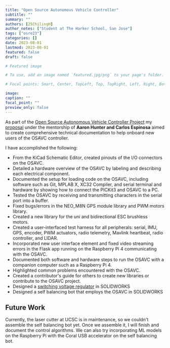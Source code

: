 ```yaml
---
title: "Open Source Autonomous Vehicle Controller"
subtitle: ""
summary: ""
authors: [25ChilingH]
author_notes: ["Student at The Harker School, San Jose"]
tags: ["osre23"]
categories: []
date: 2023-08-01
lastmod: 2023-08-01
featured: false
draft: false

# Featured image

# To use, add an image named `featured.jpg/png` to your page's folder.

# Focal points: Smart, Center, TopLeft, Top, TopRight, Left, Right, BottomLeft, Bottom, BottomRight.

image:
caption: ""
focal_point: ""
preview_only: false
---
```


As part of the [Open Source Autonomous Vehicle Controller Project](/project/osre23/ucsc/OSAVC) my [proposal](https://docs.google.com/document/d/1hDU87aAzbn88vWwOHH0ggIID2W4KKzp8SKF1Lb8LU90/edit?usp=sharing) under the mentorship of **Aaron Hunter and Carlos Espinosa** aimed to create comprehensive technical documentation to help onboard new users of the OSAVC controller.

I have accomplished the following:
* From the KiCad Schematic Editor, created pinouts of the I/O connectors on the OSAVC.
* Detailed a hardware overview of the OSAVC by labeling and describing each electrical component. 
* Documented the setup for loading code on the OSAVC, including software such as Git, MPLAB X, XC32 Compiler, and serial terminal and hardware by showing how to connect the PICKit3 and OSAVC to a PC.
* Tested the OSAVC by receiving and transmitting characters in the serial port into a buffer.
* Fixed bugs/errors in the NEO_M8N GPS module library and PWM motors library.
* Created a new library for the uni and bidirectional ESC brushless motors.
* Created a user-interfaced test harness for all peripherals: serial, IMU, GPS, encoder, PWM actuators, radio telemetry, Mavlink heartbeat, radio controller, and LIDAR.
* Incorporated new user interface element and fixed video streaming errors in the Flask app running on the Raspberry Pi 4 communicating with the OSAVC.
* Documented both software and hardware steps to run the OSAVC with a companion computer such as a Raspberry Pi 4.
* Highlighted common problems encountered with the OSAVC.
* Created a contributor's guide for others to create new libraries or contribute to the OSAVC project.
* Designed a [switching voltage regulator](https://grabcad.com/library/ptn78020w-1) in SOLIDWORKS
* Designed a self balancing bot that employs the OSAVC in SOLIDWORKS

## Future Work
Currently, the laser cutter at UCSC is in maintenance, so we couldn't assemble the self balancing bot yet. Once we assemble it, I will finish and document the control algorithms. We can also try incorporating ML models on the Raspberry Pi with the Coral USB accelerator on the self balancing bot.
